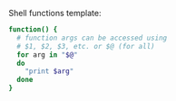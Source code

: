 Shell functions template:

```sh
function() {
  # function args can be accessed using
  # $1, $2, $3, etc. or $@ (for all)
  for arg in "$@"
  do
    "print $arg"
  done
}
```

